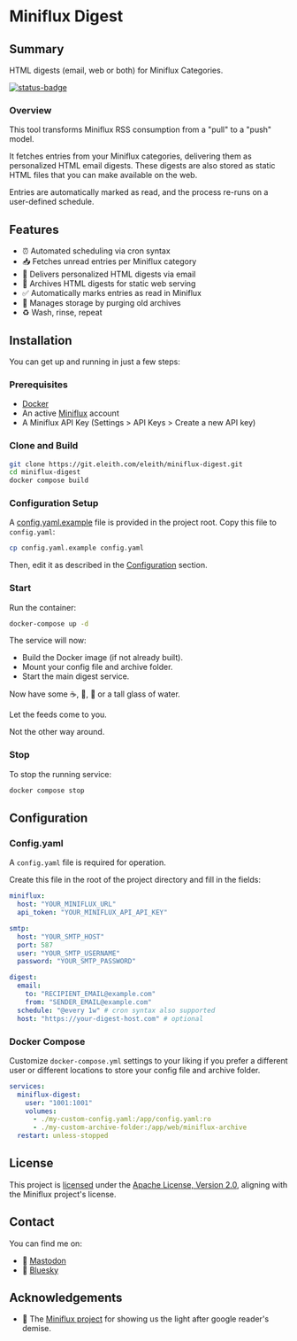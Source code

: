 # Miniflux Digest

## Summary

HTML digests (email, web or both) for Miniflux Categories.

[![status-badge](https://ci.eleith.com/api/badges/26/status.svg)](https://ci.eleith.com/repos/26)

### Overview

This tool transforms Miniflux RSS consumption from a "pull" to a "push" model.

It fetches entries from your Miniflux categories, delivering them as personalized
HTML email digests. These digests are also stored as static HTML files that you
can make available on the web.

Entries are automatically marked as read, and the process re-runs on a
user-defined schedule.

## Features

* ⏰ Automated scheduling via cron syntax
* 📥 Fetches unread entries per Miniflux category
* 📧 Delivers personalized HTML digests via email
* 🛜 Archives HTML digests for static web serving
* ✅ Automatically marks entries as read in Miniflux
* 🧹 Manages storage by purging old archives
* ♻️ Wash, rinse, repeat

## Installation

You can get up and running in just a few steps:

### Prerequisites

* [Docker](https://docs.docker.com/get-docker/)
* An active [Miniflux](https://miniflux.app/) account
* A Miniflux API Key (Settings > API Keys > Create a new API key)

### Clone and Build

```bash
git clone https://git.eleith.com/eleith/miniflux-digest.git  
cd miniflux-digest
docker compose build
```

### Configuration Setup

A [config.yaml.example](config.yaml.example) file is provided in the project
root. Copy this file to `config.yaml`:

```bash
cp config.yaml.example config.yaml
```

Then, edit it as described in the [Configuration](#configuration) section.

### Start

Run the container:

```bash
docker-compose up -d
```

The service will now:

* Build the Docker image (if not already built).
* Mount your config file and archive folder.
* Start the main digest service.

Now have some ☕️, 🍵, 🧋 or a tall glass of water.

Let the feeds come to you.

Not the other way around.

### Stop

To stop the running service:

```bash
docker compose stop
```

## Configuration

### Config.yaml

A `config.yaml` file is required for operation.

Create this file in the root of the project directory and fill in the fields:

```yaml
miniflux:
  host: "YOUR_MINIFLUX_URL"
  api_token: "YOUR_MINIFLUX_API_API_KEY"

smtp:
  host: "YOUR_SMTP_HOST"
  port: 587
  user: "YOUR_SMTP_USERNAME"
  password: "YOUR_SMTP_PASSWORD"

digest:
  email:
    to: "RECIPIENT_EMAIL@example.com"
    from: "SENDER_EMAIL@example.com"
  schedule: "@every 1w" # cron syntax also supported
  host: "https://your-digest-host.com" # optional
```

### Docker Compose

Customize `docker-compose.yml` settings to your liking if you prefer a different
user or different locations to store your config file and archive folder.

```yaml
services:
  miniflux-digest:
    user: "1001:1001"
    volumes:
      - ./my-custom-config.yaml:/app/config.yaml:ro
      - ./my-custom-archive-folder:/app/web/miniflux-archive
  restart: unless-stopped
```

## License

This project is [licensed](LICENSE.md) under the [Apache License, Version
2.0](https://www.apache.org/licenses/LICENSE-2.0), aligning with the Miniflux
project's license.

## Contact

You can find me on:

* 🐘 [Mastodon](https://toot.eleith.com/@eleith)
* 🦋 [Bluesky](https://bsky.app/profile/eleith.com)

## Acknowledgements

* 🙏 The [Miniflux project](https://github.com/miniflux/v2) for showing us the
light after google reader's demise.
